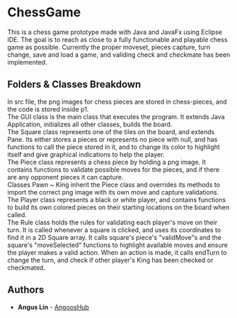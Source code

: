 # ChessGame

This is a chess game prototype made with Java and JavaFx using Eclipse IDE.
The goal is to reach as close to a fully functionable and playable chess game as possible.
Currently the proper moveset, pieces capture, turn change, save and load a game, and validing check and checkmate has been implemented.


## Folders & Classes Breakdown

In src file, the png images for chess pieces are stored in chess-pieces, and the code is stored inside p1.<br/>
The GUI class is the main class that executes the program. It extends Java Application, initializes all other classes, builds the board.
<br/>
The Square class represents one of the tiles on the board, and extends Pane. Its either stores a pieces or represents no piece with null, and has functions to call the piece stored in it, and to change its color to highlight itself and give graphical indications to help the player.
<br/>
The Piece class represents a chess piece by holding a png image. It contains functions to validate possible moves for the pieces, and if there are any opponent pieces it can capture.
<br/>
Classes Pawn ~ King inherit the Piece class and overrides its methods to import the correct png image with its own move and capture validations.
<br/>
The Player class represents a black or white player, and contains functions to build its own colored pieces on their starting locations on the board when called.
<br/>
The Rule class holds the rules for validating each player's move on their turn. It is called whenever a square is clicked, and uses its coordinates to find it in a 2D Square array. It calls square's piece's "validMove"s and the square's "moveSelected" functions to highlight available moves and ensure the player makes a valid action. When an action is made, it calls endTurn to change the turn, and check if other player's King has been checked or checkmated.


## Authors
* **Angus Lin** - [AngoosHub](http://github.com/AngoosHub)

